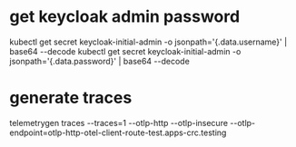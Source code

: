 # get keycloak admin password
kubectl get secret keycloak-initial-admin -o jsonpath='{.data.username}' | base64 --decode
kubectl get secret keycloak-initial-admin -o jsonpath='{.data.password}' | base64 --decode

# generate traces
telemetrygen traces --traces=1 --otlp-http --otlp-insecure --otlp-endpoint=otlp-http-otel-client-route-test.apps-crc.testing
